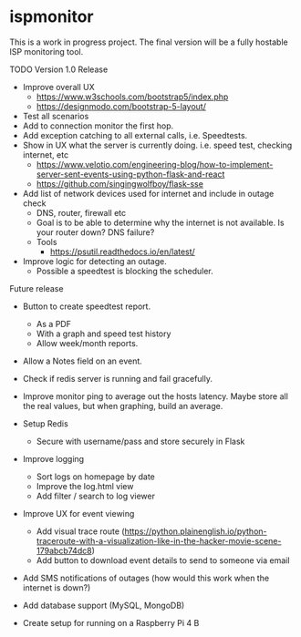 # ispmonitor

This is a work in progress project. The final version will be a fully hostable ISP monitoring tool.

TODO
Version 1.0 Release
- Improve overall UX
    - https://www.w3schools.com/bootstrap5/index.php
    - https://designmodo.com/bootstrap-5-layout/
- Test all scenarios
- Add to connection monitor the first hop.
- Add exception catching to all external calls, i.e. Speedtests.
- Show in UX what the server is currently doing. i.e. speed test, checking internet, etc
    - https://www.velotio.com/engineering-blog/how-to-implement-server-sent-events-using-python-flask-and-react
    - https://github.com/singingwolfboy/flask-sse
- Add list of network devices used for internet and include in outage check
    - DNS, router, firewall etc
    - Goal is to be able to determine why the internet is not available. Is your router down? DNS failure?
    - Tools
        - https://psutil.readthedocs.io/en/latest/
- Improve logic for detecting an outage.
    - Possible a speedtest is blocking the scheduler.

Future release
- Button to create speedtest report.
    - As a PDF
    - With a graph and speed test history
    - Allow week/month reports.

- Allow a Notes field on an event.
- Check if redis server is running and fail gracefully.
- Improve monitor ping to average out the hosts latency. Maybe store all the real values, but when graphing, build an average.
- Setup Redis
    - Secure with username/pass and store securely in Flask
- Improve logging
    - Sort logs on homepage by date
    - Improve the log.html view
    - Add filter / search to log viewer
- Improve UX for event viewing
    - Add visual trace route (https://python.plainenglish.io/python-traceroute-with-a-visualization-like-in-the-hacker-movie-scene-179abcb74dc8)
    - Add button to download event details to send to someone via email
- Add SMS notifications of outages (how would this work when the internet is down?)
- Add database support (MySQL, MongoDB)
- Create setup for running on a Raspberry Pi 4 B 